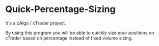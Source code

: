 # Quick-Percentage-Sizing
It's a cAlgo / cTrader project.

By using this program you will be able to quickly size your positions on cTrader based on percentage instead of fixed volume sizing.
